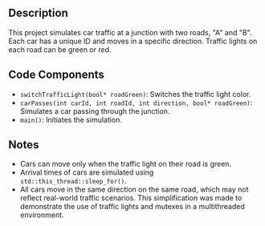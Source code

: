 ## Description
This project simulates car traffic at a junction with two roads, "A" and "B". Each car has a unique ID and moves in a specific direction. Traffic lights on each road can be green or red.

## Code Components
- `switchTrafficLight(bool* roadGreen)`: Switches the traffic light color.
- `carPasses(int carId, int roadId, int direction, bool* roadGreen)`: Simulates a car passing through the junction.
- `main()`: Initiates the simulation.

## Notes
- Cars can move only when the traffic light on their road is green.
- Arrival times of cars are simulated using `std::this_thread::sleep_for()`.
- All cars move in the same direction on the same road, which may not reflect real-world traffic scenarios. This simplification was made to demonstrate the use of traffic lights and mutexes in a multithreaded environment.
